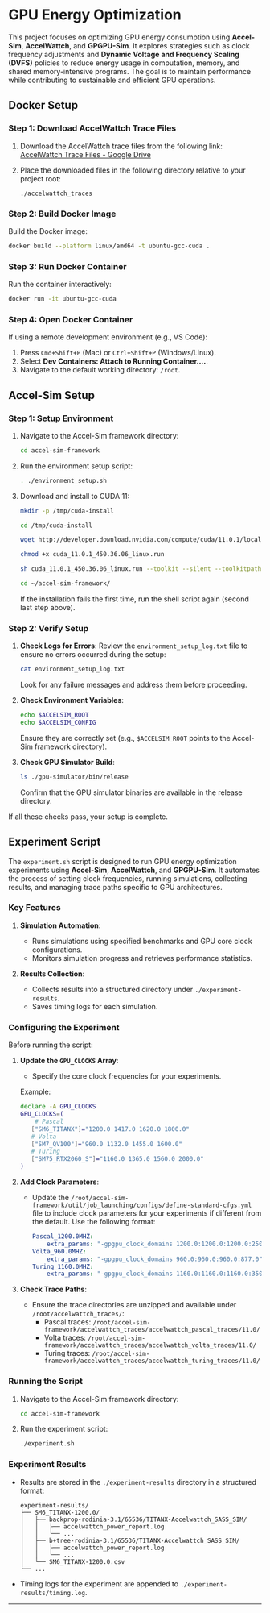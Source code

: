 # GPU Energy Optimization

This project focuses on optimizing GPU energy consumption using **Accel-Sim**, **AccelWattch**, and **GPGPU-Sim**. It explores strategies such as clock frequency adjustments and **Dynamic Voltage and Frequency Scaling (DVFS)** policies to reduce energy usage in computation, memory, and shared memory-intensive programs. The goal is to maintain performance while contributing to sustainable and efficient GPU operations.

## Docker Setup

### Step 1: Download AccelWattch Trace Files
1. Download the AccelWattch trace files from the following link:
   [AccelWattch Trace Files - Google Drive](https://drive.google.com/drive/folders/1gliQrEQhz9ws9UGhHsjdXHZ1Mp2vw8Fj?usp=sharing)

2. Place the downloaded files in the following directory relative to your project root:
   ```
   ./accelwattch_traces
   ```

### Step 2: Build Docker Image
Build the Docker image:
```bash
docker build --platform linux/amd64 -t ubuntu-gcc-cuda .
```

### Step 3: Run Docker Container
Run the container interactively:
```bash
docker run -it ubuntu-gcc-cuda
```

### Step 4: Open Docker Container
If using a remote development environment (e.g., VS Code):
1. Press `Cmd+Shift+P` (Mac) or `Ctrl+Shift+P` (Windows/Linux).
2. Select **Dev Containers: Attach to Running Container....**.
3. Navigate to the default working directory: `/root`.

## Accel-Sim Setup

### Step 1: Setup Environment
1. Navigate to the Accel-Sim framework directory:
   ```bash
   cd accel-sim-framework
   ```

2. Run the environment setup script:
   ```bash
   . ./environment_setup.sh
   ```

3. Download and install to CUDA 11:
   ```bash
   mkdir -p /tmp/cuda-install

   cd /tmp/cuda-install
   
   wget http://developer.download.nvidia.com/compute/cuda/11.0.1/local_installers/cuda_11.0.1_450.36.06_linux.run
   
   chmod +x cuda_11.0.1_450.36.06_linux.run
   
   sh cuda_11.0.1_450.36.06_linux.run --toolkit --silent --toolkitpath=$HOME/cuda
   
   cd ~/accel-sim-framework/
   ```
   If the installation fails the first time, run the shell script again (second last step above).

### Step 2: Verify Setup

1. **Check Logs for Errors**:
   Review the `environment_setup_log.txt` file to ensure no errors occurred during the setup:
   ```bash
   cat environment_setup_log.txt
   ```
   Look for any failure messages and address them before proceeding.
   
2. **Check Environment Variables**:
   ```bash
   echo $ACCELSIM_ROOT
   echo $ACCELSIM_CONFIG
   ```
   Ensure they are correctly set (e.g., `$ACCELSIM_ROOT` points to the Accel-Sim framework directory).

3. **Check GPU Simulator Build**:
   ```bash
   ls ./gpu-simulator/bin/release
   ```
   Confirm that the GPU simulator binaries are available in the release directory.

If all these checks pass, your setup is complete.

## Experiment Script

The `experiment.sh` script is designed to run GPU energy optimization experiments using **Accel-Sim**, **AccelWattch**, and **GPGPU-Sim**. It automates the process of setting clock frequencies, running simulations, collecting results, and managing trace paths specific to GPU architectures.

### Key Features

1. **Simulation Automation**:
   - Runs simulations using specified benchmarks and GPU core clock configurations.
   - Monitors simulation progress and retrieves performance statistics.

2. **Results Collection**:
   - Collects results into a structured directory under `./experiment-results`.
   - Saves timing logs for each simulation.

### Configuring the Experiment

Before running the script:

1. **Update the `GPU_CLOCKS` Array**:
   - Specify the core clock frequencies for your experiments.

   Example:
   ```bash
   declare -A GPU_CLOCKS
   GPU_CLOCKS=(
       # Pascal
      ["SM6_TITANX"]="1200.0 1417.0 1620.0 1800.0"
      # Volta
      ["SM7_QV100"]="960.0 1132.0 1455.0 1600.0"
      # Turing
      ["SM75_RTX2060_S"]="1160.0 1365.0 1560.0 2000.0"
   )
   ```

2. **Add Clock Parameters**:
   - Update the `/root/accel-sim-framework/util/job_launching/configs/define-standard-cfgs.yml` file to include clock parameters for your experiments if different from the default. Use the following format:
     ```yaml
     Pascal_1200.0MHZ:
         extra_params: "-gpgpu_clock_domains 1200.0:1200.0:1200.0:2500.0"
     Volta_960.0MHZ:
         extra_params: "-gpgpu_clock_domains 960.0:960.0:960.0:877.0"
     Turing_1160.0MHZ:
         extra_params: "-gpgpu_clock_domains 1160.0:1160.0:1160.0:3500.0"
     ```

3. **Check Trace Paths**:
   - Ensure the trace directories are unzipped and available under `/root/accelwattch_traces/`:
     - Pascal traces: `/root/accel-sim-framework/accelwattch_traces/accelwattch_pascal_traces/11.0/`
     - Volta traces: `/root/accel-sim-framework/accelwattch_traces/accelwattch_volta_traces/11.0/`
     - Turing traces: `/root/accel-sim-framework/accelwattch_traces/accelwattch_turing_traces/11.0/`

### Running the Script

1. Navigate to the Accel-Sim framework directory:
   ```bash
   cd accel-sim-framework
   ```

2. Run the experiment script:
   ```bash
   ./experiment.sh
   ```

### Experiment Results

- Results are stored in the `./experiment-results` directory in a structured format:
  ```
  experiment-results/
  ├── SM6_TITANX-1200.0/
  │   ├── backprop-rodinia-3.1/65536/TITANX-Accelwattch_SASS_SIM/
  │   │   ├── accelwattch_power_report.log
  │   │   └── ...
  │   ├── b+tree-rodinia-3.1/65536/TITANX-Accelwattch_SASS_SIM/
  │   │   ├── accelwattch_power_report.log
  │   │   └── ...
  │   └── SM6_TITANX-1200.0.csv
  └── ...
  ```

- Timing logs for the experiment are appended to `./experiment-results/timing.log`.
---